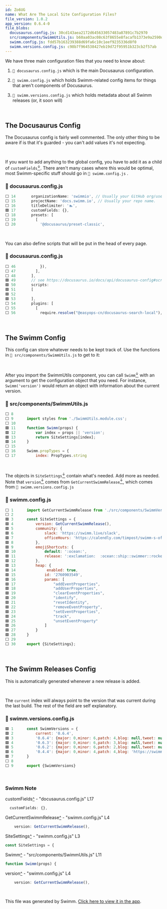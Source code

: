 ```yaml
---
id: Zo6UG
name: What Are The Local Site Configuration Files?
file_version: 1.0.2
app_version: 0.6.4-0
file_blobs:
  docusaurus.config.js: 30cd143aea2172d645633057483a87891c7b2970
  src/components/SwimmUtils.js: b60aa03ac08c63f8655e8facafb1373e9a2590df
  swimm.config.js: fdd57b163239388d69fa6c10c1eef9235336d8f0
  swimm.versions.config.js: c98b7f964538427eb19d72f95951b323cb2f57ab
---
```


We have three main configuration files that you need to know about:

1.  `📄 docusaurus.config.js` which is the main Docusaurus configuration.
    
2.  `📄 swimm.config.js` which holds Swimm-related config items for things that aren't components of Docusaurus.
    
3.  `📄 swimm.versions.config.js` which holds metadata about all Swimm releases (or, it soon will)

<br/>

The Docusaurus Config
---------------------

The Docusaurus config is fairly well commented. The only other thing to be aware if is that it's guarded - you can't add values it's not expecting.

<br/>

If you want to add anything to the global config, you have to add it as a child of `customFields`[<sup id="1b4Gb8">↓</sup>](#f-1b4Gb8). There aren't many cases where this would be optimal, most Swimm-specific stuff should go in `📄 swimm.config.js` .
<!-- NOTE-swimm-snippet: the lines below link your snippet to Swimm -->
### 📄 docusaurus.config.js
```javascript
⬜ 14       organizationName: 'swimmio', // Usually your GitHub org/user name.
⬜ 15       projectName: 'docs.swimm.io', // Usually your repo name.
⬜ 16       titleDelimiter: '🏊',
🟩 17       customFields: {},
⬜ 18       presets: [
⬜ 19         [
⬜ 20           '@docusaurus/preset-classic',
```

<br/>

You can also define scripts that will be put in the head of every page.
<!-- NOTE-swimm-snippet: the lines below link your snippet to Swimm -->
### 📄 docusaurus.config.js
```javascript
⬜ 46           }),
⬜ 47         ],
⬜ 48       ],
🟩 49       // see https://docusaurus.io/docs/api/docusaurus-config#scripts
🟩 50       scripts: 
🟩 51       [
🟩 52     
🟩 53       ],
⬜ 54       plugins: [
⬜ 55         [
⬜ 56           require.resolve("@easyops-cn/docusaurus-search-local"),
```

<br/>

The Swimm Config
----------------

This config can store whatever needs to be kept track of. Use the functions in `📄 src/components/SwimmUtils.js` to get to it:

<br/>

After you import the SwimmUtils component, you can call `Swimm`[<sup id="Z1bdEdk">↓</sup>](#f-Z1bdEdk) with an argument to get the configuration object that you need. For instance, `Swimm('version')` would return an object with information about the current version.
<!-- NOTE-swimm-snippet: the lines below link your snippet to Swimm -->
### 📄 src/components/SwimmUtils.js
```javascript
⬜ 8      
⬜ 9      import styles from './SwimmUtils.module.css';
⬜ 10     
🟩 11     function Swimm(props) {
🟩 12         var index = props || 'version';
🟩 13         return SiteSettings[index];
🟩 14     }
⬜ 15     
⬜ 16     Swimm.propTypes = {
⬜ 17         index: PropTypes.string
```

<br/>

The objects in `SiteSettings`[<sup id="28FeRl">↓</sup>](#f-28FeRl) contain what's needed. Add more as needed. Note that `version`[<sup id="Z2cFg3m">↓</sup>](#f-Z2cFg3m) comes from `GetCurrentSwimmRelease`[<sup id="1j2puY">↓</sup>](#f-1j2puY), which comes from `📄 swimm.versions.config.js`
<!-- NOTE-swimm-snippet: the lines below link your snippet to Swimm -->
### 📄 swimm.config.js
```javascript
⬜ 1      import GetCurrentSwimmRelease from './src/components/SwimmVersions.js';
⬜ 2      
🟩 3      const SiteSettings = {
🟩 4          version: GetCurrentSwimmRelease(),
🟩 5          community: {
🟩 6              slack: 'https://swimm.live/slack',
🟩 7              officeHours: 'https://calendly.com/timpost/swimm-s-office-hours-with-tim-post',
🟩 8          },
🟩 9          emojiShortcuts: {
🟩 10             default: ':ocean:',
🟩 11             release: ':exclamation:  :ocean::ship::swimmer::rocket::new::boom::tada::sparkles:', 
🟩 12         },
🟩 13         heap: {
🟩 14              enabled: true,
🟩 15             id: '2760903549',
🟩 16             params: [
🟩 17                 "addEventProperties", 
🟩 18                 "addUserProperties", 
🟩 19                 "clearEventProperties", 
🟩 20                 "identify", 
🟩 21                 "resetIdentity", 
🟩 22                 "removeEventProperty", 
🟩 23                 "setEventProperties", 
🟩 24                 "track", 
🟩 25                 "unsetEventProperty"
🟩 26             ]
🟩 27         }
🟩 28     }
⬜ 29     
⬜ 30     export {SiteSettings};
```

<br/>

## The Swimm Releases Config

This is automatically generated whenever a new release is added.

<br/>

The `current` index will always point to the version that was current during the last build. The rest of the field are self explanatory.
<!-- NOTE-swimm-snippet: the lines below link your snippet to Swimm -->
### 📄 swimm.versions.config.js
```javascript
🟩 1      const SwimmVersions = {
🟩 2          current: '0.6.4',
🟩 3          '0.6.4': {major: 0,minor: 6,patch: 4,blog: null,tweet: null,linkedin: null},
🟩 4          '0.6.3': {major: 0,minor: 6,patch: 3,blog: null,tweet: null,linkedin: null},
🟩 5          '0.6.2': {major: 0,minor: 6,patch: 2,blog: null,tweet: null,linkedin: null},
🟩 6          '0.4.4': {major: 0,minor: 4,patch: 4,blog: 'https://swimm.io/blog/release-notes-dive-into-0-4-4/',tweet: '1390180301993910278',linkedin: null},
🟩 7      }
⬜ 8      
⬜ 9      export {SwimmVersions}
```

<br/>

<!-- THIS IS AN AUTOGENERATED SECTION. DO NOT EDIT THIS SECTION DIRECTLY -->
### Swimm Note

<span id="f-1b4Gb8">customFields</span>[^](#1b4Gb8) - "docusaurus.config.js" L17
```javascript
  customFields: {},
```

<span id="f-1j2puY">GetCurrentSwimmRelease</span>[^](#1j2puY) - "swimm.config.js" L4
```javascript
    version: GetCurrentSwimmRelease(),
```

<span id="f-28FeRl">SiteSettings</span>[^](#28FeRl) - "swimm.config.js" L3
```javascript
const SiteSettings = {
```

<span id="f-Z1bdEdk">Swimm</span>[^](#Z1bdEdk) - "src/components/SwimmUtils.js" L11
```javascript
function Swimm(props) {
```

<span id="f-Z2cFg3m">version</span>[^](#Z2cFg3m) - "swimm.config.js" L4
```javascript
    version: GetCurrentSwimmRelease(),
```

<br/>

This file was generated by Swimm. [Click here to view it in the app](https://app.swimm.io/repos/Z2l0aHViJTNBJTNBZG9jcy5zd2ltbS5pbyUzQSUzQXN3aW1taW8=/docs/Zo6UG).